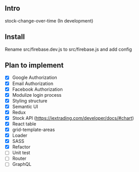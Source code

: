 ## Intro

stock-change-over-time (In development)


## Install

Rename src/firebase.dev.js to src/firebase.js and add config


## Plan to implement
- [x] Google Authorization
- [x] Email Authorization
- [x] Facebook Authorization
- [x] Modulize login process
- [x] Styling structure
- [x] Semantic UI
- [x] Redux
- [x] Stock API (https://iextrading.com/developer/docs/#chart)
- [x] React table
- [x] grid-template-areas
- [X] Loader
- [X] SASS
- [X] Refactor
- [ ] Unit test
- [ ] Router
- [ ] GraphQL